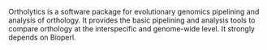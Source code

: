 Ortholytics is a software package for evolutionary genomics pipelining and analysis of orthology. It provides the basic pipelining and analysis tools to compare orthology at the interspecific and genome-wide level.
It strongly depends on Bioperl.

